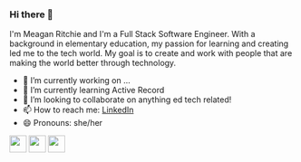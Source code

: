 ### Hi there 👋

I'm Meagan Ritchie and I'm a Full Stack Software Engineer. With a background in elementary education, my passion for learning and creating led me to the tech world. My goal is to create and work with people that are making the world better through technology.

- 🔭 I’m currently working on ...
- 🌱 I’m currently learning Active Record 
- 👯 I’m looking to collaborate on anything ed tech related!
- 📫 How to reach me: [LinkedIn](https://www.linkedin.com/in/meagan-ritchie-tech/)
- 😄 Pronouns: she/her

<img height="30" src="https://www.pngix.com/pngfile/middle/150-1506301_computer-icons-logo-brand-javascript-angle-javascript-logo.png"> <img height="30" src="https://img.favpng.com/4/13/16/ruby-on-rails-logo-programming-language-rubygems-png-favpng-WhQbCrZxcK4rVV4XP3x5JFYTF.jpg"> <img height="30" src="https://www.pngfind.com/pngs/m/638-6386507_10-years-of-experience-react-native-logo-svg.png">
